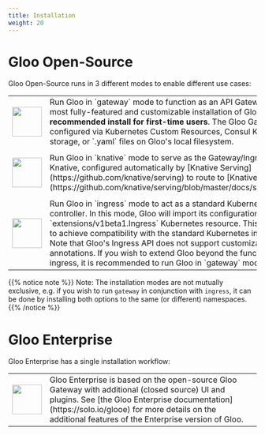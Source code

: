 ```yaml
---
title: Installation
weight: 20
---
```


# Gloo Open-Source

Gloo Open-Source runs in 3 different modes to enable different use cases:

<dic markdown=1>
<table>
  <tr height="100">
    <td width="10%">
      <a href="gateway"><img src='{{% versioned_link_path fromRoot="/img/Gloo-01.png" %}}' width="60"/></a>
    </td>
    <td>
     Run Gloo in `gateway` mode to function as an API Gateway. This is the most fully-featured and customizable installation of Gloo, and is our <b>recommended install for first-time users</b>. The Gloo Gateway can be configured via Kubernetes Custom Resources, Consul Key-Value storage, or `.yaml` files on Gloo's local filesystem.
    </td>
  </tr>
  <tr height="100">
    <td width="10%">
      <a href="knative"><img src='{{% versioned_link_path fromRoot="/img/knative.png" %}}' width="60"/></a>
    </td>
    <td>
     Run Gloo in `knative` mode to serve as the Gateway/Ingress for Knative, configured automatically by [Knative Serving](https://github.com/knative/serving) to route to [Knative Services](https://github.com/knative/serving/blob/master/docs/spec/spec.md).
    </td>
  </tr>
  <tr height="100">
    <td width="10%">
      <a href="ingress"><img src='{{% versioned_link_path fromRoot="/img/ingress.png" %}}' width="60"/></a>
    </td>
    <td>Run Gloo in `ingress` mode to act as a standard Kubernetes Ingress controller. In this mode, Gloo will import
        its configuration from the `extensions/v1beta1.Ingress` Kubernetes resource. This can be used to achieve compatibility with the standard Kubernetes ingress API. Note that Gloo's Ingress API does not support customization via annotations. If you wish to extend Gloo beyond the functions of basic ingress, it is recommended to run Gloo in `gateway` mode.
    </td>
  </tr>
</table>
</div>

{{% notice note %}}
Note: The installation modes are not mutually exclusive, e.g. if you wish to run `gateway` in conjunction with `ingress`, it can be done by installing both options to the same (or different) namespaces.
{{% /notice %}}

# Gloo Enterprise

Gloo Enterprise has a single installation workflow:

<dic markdown=1>
<table>
  <tr height="100">
    <td width="10%">
      <a href="enterprise"><img src='{{% versioned_link_path fromRoot="/img/gloo-ee.png" %}}' width="60"/></a>
    </td>
    <td>
    Gloo Enterprise is based on the open-source Gloo Gateway with additional (closed source) UI and plugins. See [the Gloo Enterprise documentation](https://solo.io/glooe) for more details on the additional features of the Enterprise version of Gloo.
    </td>
  </tr>
</table>
</div>
